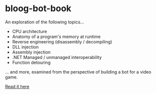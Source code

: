 # bloog-bot-book

An exploration of the following topics...

* CPU architecture
* Anatomy of a program's memory at runtime
* Reverse engineering (disassembly / decompiling)
* DLL injection
* Assembly injection
* .NET Managed / unmanaged interoperability
* Function detouring

... and more, examined from the perspective of building a bot for a video game.

[Read it here](http://drewkestell.us/)
